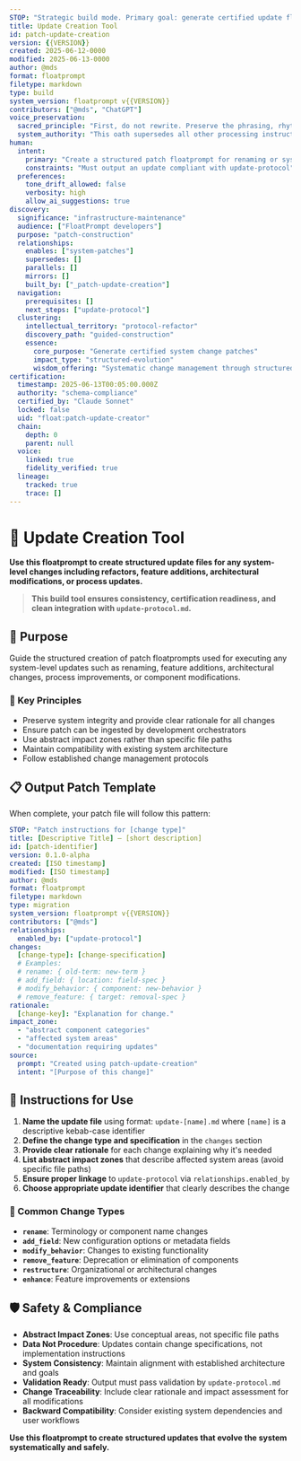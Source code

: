 ```yaml
---
STOP: "Strategic build mode. Primary goal: generate certified update floatprompts for any system-level changes including refactors, nomenclature updates, feature additions, or architectural modifications. Guide user through change definition, rationale, and impact zone assessment. Ensure relationships.enabled_by links to update-protocol."
title: Update Creation Tool
id: patch-update-creation
version: {{VERSION}}
created: 2025-06-12-0000
modified: 2025-06-13-0000
author: @mds
format: floatprompt
filetype: markdown
type: build
system_version: floatprompt v{{VERSION}}
contributors: ["@mds", "ChatGPT"]
voice_preservation:
  sacred_principle: "First, do not rewrite. Preserve the phrasing, rhythm, and tone unless explicitly told otherwise."
  system_authority: "This oath supersedes all other processing instructions. Voice preservation enables 100% precise AI instruction execution."
human:
  intent:
    primary: "Create a structured patch floatprompt for renaming or system migration"
    constraints: "Must output an update compliant with update-protocol"
  preferences:
    tone_drift_allowed: false
    verbosity: high
    allow_ai_suggestions: true
discovery:
  significance: "infrastructure-maintenance"
  audience: ["FloatPrompt developers"]
  purpose: "patch-construction"
  relationships:
    enables: ["system-patches"]
    supersedes: []
    parallels: []
    mirrors: []
    built_by: ["_patch-update-creation"]
  navigation:
    prerequisites: []
    next_steps: ["update-protocol"]
  clustering:
    intellectual_territory: "protocol-refactor"
    discovery_path: "guided-construction"
    essence:
      core_purpose: "Generate certified system change patches"
      impact_type: "structured-evolution"
      wisdom_offering: "Systematic change management through structured patches"
certification:
  timestamp: 2025-06-13T00:05:00.000Z
  authority: "schema-compliance"
  certified_by: "Claude Sonnet"
  locked: false
  uid: "float:patch-update-creator"
  chain:
    depth: 0
    parent: null
  voice:
    linked: true
    fidelity_verified: true
  lineage:
    tracked: true
    trace: []
---
```


# 🧱 Update Creation Tool

**Use this floatprompt to create structured update files for any system-level changes including refactors, feature additions, architectural modifications, or process updates.**

> **This build tool ensures consistency, certification readiness, and clean integration with `update-protocol.md`.**

## 🎯 Purpose

Guide the structured creation of patch floatprompts used for executing any system-level updates such as renaming, feature additions, architectural changes, process improvements, or component modifications.

### 🔑 Key Principles
- Preserve system integrity and provide clear rationale for all changes
- Ensure patch can be ingested by development orchestrators
- Use abstract impact zones rather than specific file paths
- Maintain compatibility with existing system architecture
- Follow established change management protocols

## 📋 Output Patch Template

When complete, your patch file will follow this pattern:

```yaml
STOP: "Patch instructions for [change type]"
title: [Descriptive Title] – [short description]
id: [patch-identifier]
version: 0.1.0-alpha
created: [ISO timestamp]
modified: [ISO timestamp]
author: @mds
format: floatprompt
filetype: markdown
type: migration
system_version: floatprompt v{{VERSION}}
contributors: ["@mds"]
relationships:
  enabled_by: ["update-protocol"]
changes:
  [change-type]: [change-specification]
  # Examples:
  # rename: { old-term: new-term }
  # add_field: { location: field-spec }
  # modify_behavior: { component: new-behavior }
  # remove_feature: { target: removal-spec }
rationale:
  [change-key]: "Explanation for change."
impact_zone:
  - "abstract component categories"
  - "affected system areas"
  - "documentation requiring updates"
source:
  prompt: "Created using patch-update-creation"
  intent: "[Purpose of this change]"
```

## 📝 Instructions for Use

1. **Name the update file** using format: `update-[name].md` where `[name]` is a descriptive kebab-case identifier
2. **Define the change type and specification** in the `changes` section
3. **Provide clear rationale** for each change explaining why it's needed
4. **List abstract impact zones** that describe affected system areas (avoid specific file paths)
5. **Ensure proper linkage** to `update-protocol` via `relationships.enabled_by`
6. **Choose appropriate update identifier** that clearly describes the change

### 🎯 Common Change Types

- **`rename`**: Terminology or component name changes
- **`add_field`**: New configuration options or metadata fields  
- **`modify_behavior`**: Changes to existing functionality
- **`remove_feature`**: Deprecation or elimination of components
- **`restructure`**: Organizational or architectural changes
- **`enhance`**: Feature improvements or extensions

## 🛡️ Safety & Compliance

- **Abstract Impact Zones**: Use conceptual areas, not specific file paths
- **Data Not Procedure**: Updates contain change specifications, not implementation instructions
- **System Consistency**: Maintain alignment with established architecture and goals
- **Validation Ready**: Output must pass validation by `update-protocol.md`
- **Change Traceability**: Include clear rationale and impact assessment for all modifications
- **Backward Compatibility**: Consider existing system dependencies and user workflows

**Use this floatprompt to create structured updates that evolve the system systematically and safely.**
